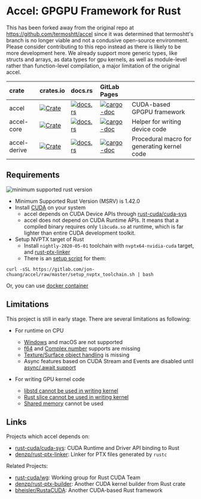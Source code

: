 Accel: GPGPU Framework for Rust
================================
This has been forked away from the original repo at https://github.com/termoshtt/accel since it was determined that termoshtt's branch is no longer viable and not a condusive open-source environment. Please consider contributing to this repo instead as there is likely to be more development here. We already support more generic types, like structs and arrays, as data types for gpu kernels, as well as module-level rather than function-level compilation, a major limitation of the original accel.

|crate       |crates.io                                                                   |docs.rs                                                                |GitLab Pages                                                                  |                                           |
|:-----------|:---------------------------------------------------------------------------|:----------------------------------------------------------------------|:-----------------------------------------------------------------------------|:------------------------------------------|
|accel       |[![Crate](http://meritbadge.herokuapp.com/accel)][crate/accel]              |[![docs.rs](https://docs.rs/accel/badge.svg)][docs/accel]              |[![cargo-doc](https://img.shields.io/badge/doc-master-blue)][dev/accel]       |CUDA-based GPGPU framework                 |
|accel-core  |[![Crate](http://meritbadge.herokuapp.com/accel-core)][crate/accel-core]    |[![docs.rs](https://docs.rs/accel-core/badge.svg)][docs/accel-core]    |[![cargo-doc](https://img.shields.io/badge/doc-master-blue)][dev/accel-core]  |Helper for writing device code             |
|accel-derive|[![Crate](http://meritbadge.herokuapp.com/accel-derive)][crate/accel-derive]|[![docs.rs](https://docs.rs/accel-derive/badge.svg)][docs/accel-derive]|[![cargo-doc](https://img.shields.io/badge/doc-master-blue)][dev/accel-derive]|Procedural macro for generating kernel code|

[crate/accel]:        https://crates.io/crates/accel/0.3.0
[crate/accel-core]:   https://crates.io/crates/accel-core/0.3.0
[crate/accel-derive]: https://crates.io/crates/accel-derive/0.3.0

[docs/accel]:        https://docs.rs/accel/0.3.0
[docs/accel-core]:   https://docs.rs/accel-core/0.3.0
[docs/accel-derive]: https://docs.rs/accel-derive/0.3.0

[dev/accel]:        https://termoshtt.gitlab.io/accel/accel/accel
[dev/accel-core]:   https://termoshtt.gitlab.io/accel/accel/accel_core
[dev/accel-derive]: https://termoshtt.gitlab.io/accel/accel/accel_derive

Requirements
------------
![minimum supported rust version](https://img.shields.io/badge/rustc-1.42+-red.svg)

- Minimum Supported Rust Version (MSRV) is 1.42.0
- Install [CUDA](https://developer.nvidia.com/cuda-downloads) on your system
  - accel depends on CUDA Device APIs through [rust-cuda/cuda-sys](https://github.com/rust-cuda/cuda-sys)
  - accel does not depend on CUDA Runtime APIs. It means that a compiled binary requires only `libcuda.so` at runtime, which is far lighter than entire CUDA development toolkit.
- Setup NVPTX target of Rust
  - Install `nightly-2020-05-01` toolchain with  `nvptx64-nvidia-cuda` target, and [rust-ptx-linker](https://github.com/denzp/rust-ptx-linker)
  - There is an [setup script](setup_nvptx_toolchain.sh) for them:

```
curl -sSL https://gitlab.com/jon-chuang/accel/raw/master/setup_nvptx_toolchain.sh | bash
```

Or, you can use [docker container](./docker)

Limitations
------------
This project is still in early stage. There are several limitations as following:

- For runtime on CPU
  - [Windows](https://gitlab.com/termoshtt/accel/-/issues/25) and macOS are not supported
  - [f64](https://gitlab.com/termoshtt/accel/-/issues/53) and [Complex number](https://gitlab.com/termoshtt/accel/-/issues/54) supports are missing
  - [Texture/Surface object handling](https://gitlab.com/termoshtt/accel/-/issues/40) is missing
  - Async features based on CUDA Stream and Events are disabled until [async/.await support](https://gitlab.com/termoshtt/accel/-/issues/4)

- For writing GPU kernel code
  - [libstd cannot be used in writing kernel](https://gitlab.com/termoshtt/accel/-/issues/38)
  - [Rust slice cannot be used in writing kernel](https://gitlab.com/termoshtt/accel/-/issues/7)
  - [Shared memory](https://gitlab.com/termoshtt/accel/-/issues/39) cannot be used

Links
------

Projects which accel depends on:

- [rust-cuda/cuda-sys](https://github.com/rust-cuda/cuda-sys): CUDA Runtime and Driver API binding to Rust
- [denzp/rust-ptx-linker](https://github.com/denzp/rust-ptx-linker): Linker for PTX files generated by `rustc`

Related Projects:

- [rust-cuda/wg](https://github.com/rust-cuda/wg): Working group for Rust CUDA Team
- [denzp/rust-ptx-builder](https://github.com/denzp/rust-ptx-builder): Another CUDA kernel builder from Rust crate
- [bheisler/RustaCUDA](https://github.com/bheisler/RustaCUDA): Another CUDA-based Rust framework
